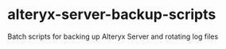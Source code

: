 # alteryx-server-backup-scripts

 Batch scripts for backing up Alteryx Server and rotating log files
